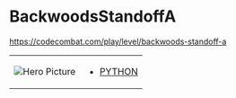 # BackwoodsStandoffA 

https://codecombat.com/play/level/backwoods-standoff-a
<table>
<tr>
<td>

![Hero Picture](hero.png?raw=true "Hero Picture")

</td>
<td>
<ul>
<li>

[PYTHON](BackwoodsStandoffA.py)

</li>
</td>
</tr>
<table>